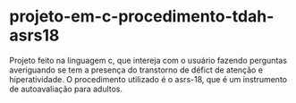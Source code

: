 # projeto-em-c-procedimento-tdah-asrs18
Projeto feito na linguagem c, que intereja com o usuário fazendo perguntas averiguando se tem a presença do transtorno de défict de atenção e hiperatividade. O procedimento utilizado é o asrs-18, que é um instrumento de autoavaliação para adultos.
